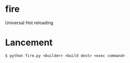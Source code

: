 # fire
Universal Hot reloading

# Lancement

```
$ python fire.py <builder> <build dest> <exec command>
```
